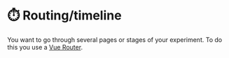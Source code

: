 # :stopwatch: Routing/timeline

You want to go through several pages or stages of your experiment.
To do this you use a [Vue Router](https://router.vuejs.org).